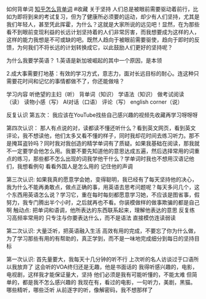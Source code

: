 

如何背单词
[知乎怎么背单词](https://www.zhihu.com/question/24113539/answer/2927226602?utm_psn=1892514962708087586)
#收藏
关于坚持
人们总是被眼前需要驱动着前行，比如为即将到来的考试复习，但为了健康所必须要的运动，却少有人们坚持，尤其是我们年轻人，甚至凭此挥霍，为什么？这就是大家所说的远见吧！显然，在为那些看不到眼前变现利益的长远计划坚持着的人们非常厉害，而我想要成为这样的人，这样的能力我想是不可或缺的吧。既然人趋向于被眼前需要驱使，趋向于即时的反馈，为何我们不将长远的计划转换成它，以此鼓励人们更好的坚持呢？

为什么我要学英语？
1.英语是新加坡崛起的其中一个原因，是本领

2.成大事需要打地基：有效的学习方式，意志力，面对长远目标的耐心。连这种只需要花时间和记忆的事情都做不了，你还能做啥？



学习内容
听绝望的主妇（听）
背单词（知识）
学语法（知识）
做考试阅读（读）
读物小感（写）
AI对话（口语）
评论（写）
english corner（说）



反复认识
第五次：
我应该在YouTube找些自己感兴趣的视频先收藏再学习呀呀呀



第四次认识：
那人有点说的对，读都读不懂还听什么？看到英文网页，看到英文评论，我不想读他，他们太多又看不懂的样子，同时我却花时间去练习听力。那不是掩耳盗铃吗？同时我对我创造的精学单词有了质疑。如果我基础在阅读，那我就不一定要学会他怎么用。我要不要先知道他的意思达成五遍，然后选择常用的词重点的练习，那些都不怎么出现的词我学他干什么？学单词时我也不想用汉语记他们，我想看例句 看看外国人是怎么用的 记住他的声调



第三次认识:
如果我真的愿意学会她，变得聪明，我已经有了每天坚持他的决心，我为什么不能再勇敢点，做点正确的事，用英语去思考问题呢？每天多问几个，这个东西用英语怎么说？学习它，重在每时每刻都愿意学习她，不应该是图省事，假努力，我专门腾出半个小时，之后就再也不看。你装模做样的做事欺骗的都是自己啊
触动点:
把单词和语调，他所表达的东西联系起来，理解他表达的意思
反复练习高频率常用的
只专注与你要表达什么，而不是语法
直接模仿连读弱读

第二次认识:
大量泛听，把英语融入生活
高效有用的完成，不要忘了你为什么做，为了学习那些有用的有帮助的，真正学到，而不是一味地完成细分到每日的坚持目标





第一次认识:
首先量要大，我每天十几分钟的听不行
上次听的名人访谈过于口语所以我放弃了
这会听的VOA终归还是无趣，他是书面话的
我得听感兴趣的，电影，电视剧，这样我才能保证量大，坚持
他们必须是我有可能听懂的，不能太难
但简单的，都是我不怎么感兴趣的
我现在有，看过的电影，一句听力，美剧，黑猫。
哪些精听，哪些泛听
从前逐字的听，像解密码，我不想那样了





